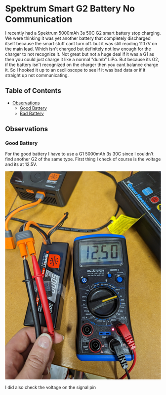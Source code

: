 # Spektrum Smart G2 Battery No Communication

I recently had a Spektrum 5000mAh 3s 50C G2 smart battery stop charging. We were thinking it was yet another battery that completely discharged itself because the smart stuff cant turn off. but it was still reading 11.17V on the main lead. Which isn't charged but definitely not low enough for the charger to not recognize it. Not great but not a huge deal if it was a G1 as then you could just charge it like a normal "dumb" LiPo. But because its G2, if the battery isn't recognized on the charger then you cant balance charge it. So I hooked it up to an oscilloscope to see if it was bad data or if it straight up not communicating.

## Table of Contents

- [Observations](#observations)
	- [Good Battery](#good-battery)
	- [Bad Battery](#bad-battery)

## Observations

### Good Battery

For the good battery I have to use a G1 5000mAh 3s 30C since I couldn't find another G2 of the same type. 
First thing I check of course is the voltage and its at 12.5V.

![alt text](https://github.com/davidflypei/Spektrum-Smart-G2-Battery-No-Communication/blob/main/Images/good-main-volt.jpg?raw=true)

I did also check the voltage on the signal pin 